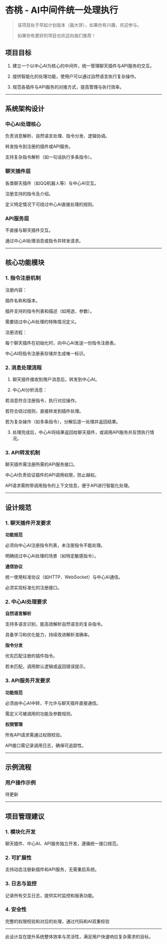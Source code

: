 # 杏桃 - AI中间件统一处理执行

> 该项目处于早起计划版本（画大饼），如果你有兴趣，欢迎参与。
> 
> 如果你有更好的项目也欢迎向我们推荐！

## 项目目标

1. 建立一个以中心AI为核心的中间件，统一管理聊天插件与API服务的交互。


2. 提供智能化的处理功能，使用户可以通过自然语言执行复杂操作。


3. 规范各插件与API服务的对接方式，提高管理与执行效率。


---

## 系统架构设计

### 中心AI处理核心

负责消息解析、自然语言处理、指令分发、逻辑协调。

转发指令到注册的插件或API服务。

支持复杂指令解析（如一句话执行多条指令）。


### 聊天插件层

各类聊天插件（如QQ机器人等）与中心AI交互。

注册支持的指令及介绍。

定义特定情况下可绕过中心AI直接处理的规则。


### API服务层

不直接与聊天插件交互。

通过中心AI处理消息或指令并转发请求。


---

## 核心功能模块

### 1. 指令注册机制

注册内容：

插件名称和版本。

插件支持的指令列表和描述（如用途、参数）。

需要绕过中心AI处理的特殊情况定义。


注册流程：

每个聊天插件在初始化时，向中心AI发送一份指令注册表。

中心AI将指令注册表存储并生成唯一标识。



### 2. 消息处理流程

1. 聊天插件接收到用户消息后，转发到中心AI。


2. 中心AI分析消息：

若消息符合注册指令，执行对应操作。

若符合绕过规则，直接转发到插件处理。

若为复杂操作（如多条指令），分解后逐一处理并返回结果。



3. 处理完成后，中心AI将结果返回给聊天插件，或调用API服务并反馈执行情况。



### 3. API转发机制

聊天插件需注册所需的API服务接口。

中心AI负责验证插件的API调用权限，防止越权。

API请求需附带调用指令的上下文信息，便于API进行智能化处理。

---

## 设计规范

### 1. 聊天插件开发要求

**功能规范**

必须向中心AI注册指令列表，未注册指令不能处理。

明确绕过中心AI处理的场景（如特定敏感指令）。


**通信协议**

统一使用标准协议（如HTTP、WebSocket）与中心AI通信。

必须实现标准化的注册接口。



### 2. 中心AI处理要求

**自然语言解析**

支持多语言识别，能高效解析自然语言的复杂指令。

具备学习和优化能力，持续改进解析准确率。


**指令分发**

优先匹配注册的插件指令。

若未匹配，调用默认逻辑或返回错误提示。



### 3. API服务开发要求

**功能规范**

必须由中心AI中转，不允许与聊天插件直接通信。

需定义可被调用的功能及参数规则。


**权限管理**

所有API请求需通过权限校验。

API接口需记录调用日志，确保可追踪性。


---

## 示例流程

### 用户操作示例

待更新


---

## 项目管理建议

### 1. 模块化开发

聊天插件、中心AI、API服务独立开发，遵循统一接口规范。



### 2. 可扩展性

支持动态注册新插件和API服务，无需重启系统。



### 3. 日志与监控

记录所有交互日志，提供实时监控和报表功能。



### 4. 安全性

完整的权限校验和对应的处理，通过代码和AI双重校验



---

此设计旨在提升系统整体效率与灵活性，满足用户快速响应复杂需求的目标。

